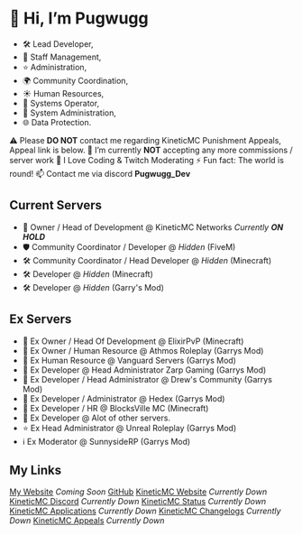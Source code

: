 # 👋 Hi, I’m Pugwugg

- 🛠️ Lead Developer,
- 💼 Staff Management,
- ⭐️ Administration,
- 🌍 Community Coordination,
- ☀️ Human Resources,
- 🔧 Systems Operator,
- 🐧 System Administration,
- 🌐 Data Protection.

⚠️ Please **DO NOT** contact me regarding KineticMC Punishment Appeals, Appeal link is below.
🌱 I’m currently **NOT** accepting any more commissions / server work
👀 I Love Coding & Twitch Moderating
⚡ Fun fact: The world is round!
📫 Contact me via discord **Pugwugg_Dev**

## **Current Servers**
- 💞 Owner / Head of Development @ KineticMC Networks *Currently **ON HOLD***
- 🛡️ Community Coordinator / Developer @ *Hidden* (FiveM)
- 🛠️ Community Coordinator / Head Developer @ *Hidden* (Minecraft)
- 🛠️ Developer @ *Hidden* (Minecraft)
- 🛠️ Developer @ *Hidden* (Garry's Mod)

## **Ex Servers**
- 🔧 Ex Owner / Head Of Development @ ElixirPvP (Minecraft)
- 🔧 Ex Owner / Human Resource @ Athmos Roleplay (Garrys Mod)
- 🔧 Ex Human Resource @ Vanguard Servers (Garrys Mod)
- 🔧 Ex Developer @ Head Administrator Zarp Gaming (Garrys Mod)
- 🔧 Ex Developer / Head Administrator @ Drew's Community (Garrys Mod)
- 🔧 Ex Developer / Administrator @ Hedex (Garrys Mod)
- 🔧 Ex Developer / HR @ BlocksVille MC (Minecraft)
- 🔧 Ex Developer @ Alot of other servers.
- ⭐️ Ex Head Administrator @ Unreal Roleplay (Garrys Mod)
- ℹ️ Ex Moderator @ SunnysideRP (Garrys Mod)

## My Links

[My Website](https://pugwugg.dev/) *Coming Soon*
[GitHub](https://github.com/PugwuggDev)
[KineticMC Website](https://kineticmc.net) *Currently Down*
[KineticMC Discord](https://discord.gg/kineticmc) *Currently Down*
[KineticMC Status](status.kineticmc.net) *Currently Down*
[KineticMC Applications](https://applications.kineticmc.net) *Currently Down*
[KineticMC Changelogs](https://changelog.kineticmc.net) *Currently Down*
[KineticMC Appeals](https://appeal.kineticmc.net) *Currently Down*
